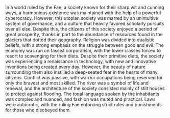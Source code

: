 In a world ruled by the Fae, a society known for their sharp wit and cunning ways, a harmonious existence was maintained with the help of a powerful cyberocracy. However, this utopian society was marred by an unintuitive system of governance, and a culture that heavily favored scholarly pursuits over all else. Despite this, the citizens of this society enjoyed a period of great prosperity, thanks in part to the abundance of resources found in the glaciers that dotted their geography. Religion was divided into dualistic beliefs, with a strong emphasis on the struggle between good and evil. The economy was run on fascist corporatism, with the lower classes forced to resort to scavenging for their diets. Despite their primitive diets, the society was experiencing a renaissance in technology, with new and innovative inventions being created every day. However, the beauty of nature surrounding them also instilled a deep-seated fear in the hearts of many citizens. Conflict was passive, with warrior occupations being reserved for only the bravest and most skilled. The river was a symbol of life and renewal, and the architecture of the society consisted mainly of stilt houses to protect against flooding. The tonal language spoken by the inhabitants was complex and nuanced, and fashion was muted and practical. Laws were autocratic, with the ruling Fae enforcing strict rules and punishments for those who disobeyed them.